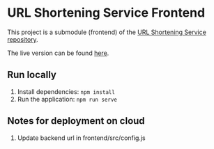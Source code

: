 # URL Shortening Service Frontend

This project is a submodule (frontend) of the [URL Shortening Service repository](https://github.com/huishun98/url-shortening-service).

The live version can be found [here](https://url-shortening-service.netlify.app/).

## Run locally
1. Install dependencies: `npm install`
2. Run the application: `npm run serve`

## Notes for deployment on cloud
1. Update backend url in frontend/src/config.js
